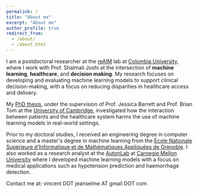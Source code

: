 ```yaml
---
permalink: /
title: "About me"
excerpt: "About me"
author_profile: true
redirect_from: 
  - /about/
  - /about.html
---
```


I am a postdoctoral researcher at the [reAIM](https://reaim-lab.github.io/) lab at [Columbia University](https://www.columbia.edu/), where I work with Prof. Shalmali Joshi at the intersection of **machine learning**, **healthcare**, and **decision making**. My research focuses on developing and evaluating machine learning models to support clinical decision-making, with a focus on reducing disparities in healthcare access and delivery. 

My [PhD thesis](https://doi.org/10.17863/CAM.112135), under the supervision of Prof. Jessica Barrett and Prof. Brian Tom at the [University of Cambridge](https://www.cam.ac.uk/), investigated how the interaction between patients and the healthcare system harms the use of machine learning models in real-world settings.

Prior to my doctoral studies, I received an engineering degree in computer science and a master's degree in machine learning from the [Ecole Nationale Supérieure d’Informatique et de Mathématiques Appliquées de Grenoble](https://ensimag.grenoble-inp.fr/). I also worked as a research analyst at the [AutonLab](https://autonlab.org/) at [Carnegie Mellon University](https://www.cmu.edu/) where I developed machine learning models with a focus on medical applications such as hypotension prediction and haemorrhage detection.  


Contact me at: vincent DOT jeanselme AT gmail DOT com